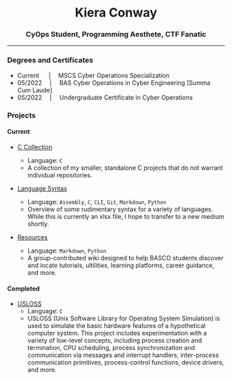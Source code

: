 <h1 align="center">Kiera Conway </h1>
<h3 align="center">CyOps Student, Programming Aesthete, CTF Fanatic</h3>
<hr class="line"></hr>

<h3><b>Degrees and Certificates</b></h3>

- Current &emsp; |&emsp; MSCS Cyber Operations Specialization</li>
- 05/2022 &emsp;|&emsp; BAS Cyber Operations in Cyber Engineering [Summa Cum Laude]</li>
- 05/2022 &emsp;|&emsp; Undergraduate Certificate in Cyber Operations </li>


<h3><b>Projects</b></h3>
<h4><b>Current</b></h4>

- [C Collection](https://github.com/KieraConway/C-Collection)<br>
  - Language: `C`
  - A collection of my smaller, standalone C projects that do not warrant individual repositories.

- [Language Syntax](https://github.com/KieraConway/LanguageSyntax)<br>
  - Language: `Assembly`, `C`, `CLI`, `Git`, `Markdown`, `Python`
  - Overview of some rudimentary syntax for a variety of languages. While this is currently an xlsx file, I hope to transfer to a new medium shortly.

- [Resources](https://github.com/KieraConway/Resources)<br>
  - Language:  `Markdown`, `Python`
  - A group-contributed wiki designed to help BASCO students discover and locate tutorials, ultilities, learning platforms, career guidance, and more.

<h4><b>Completed</b></h4>

- [USLOSS](https://github.com/KieraConway/USLOSS)<br>
  - Language: `C`
  - USLOSS (Unix Software Library for Operating System Simulation) is used to simulate the basic hardware features of a hypothetical computer system. This project includes experimentation with a variety of low-level concepts, including process creation and termination, CPU scheduling, process synchronization and communication via messages and interrupt handlers, inter-process communication primitives, process-control functions, device drivers, and more.


<!---
Notes to self:
  line - <hr class="line"></hr>
list -
<ul>
  <li>One</li>
  <li>Two
    <ul>
      <li>Two A</li>
      <li>Two B</li>
    </ul>
  </li>
  <li>Three</li>
</ul>

--->
